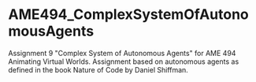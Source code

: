 # AME494_ComplexSystemOfAutonomousAgents

Assignment 9 "Complex System of Autonomous Agents" for AME 494 Animating Virtual Worlds.
Assignment based on autonomous agents as defined in the book Nature of Code by Daniel Shiffman.
